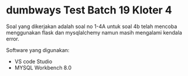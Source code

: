 # dumbways Test Batch 19 Kloter 4
Soal yang dikerjakan adalah soal no 1-4A
untuk soal 4b telah mencoba menggunakan flask dan mysqlalchemy namun masih mengalami kendala error. 

Software yang digunakan: 
- VS code Studio
- MYSQL Workbench 8.0







